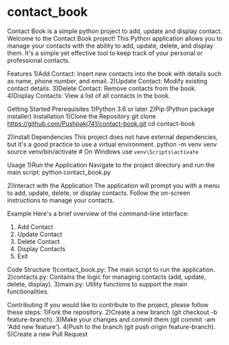 # contact_book
Contact Book is a simple python project to add, update and display contact.
Welcome to the Contact Book project! This Python application allows you to manage your contacts with the ability to add, update, delete, and display them. It's a simple yet effective tool to keep track of your personal or professional contacts.

Features
1)Add Contact: Insert new contacts into the book with details such as name, phone number, and email.
2)Update Contact: Modify existing contact details.
3)Delete Contact: Remove contacts from the book.
4)Display Contacts: View a list of all contacts in the book.

Getting Started
Prerequisites
1)Python 3.6 or later
2)Pip (Python package installer)
Installation
1)Clone the Repository
git clone https://github.com/Pushpakj741/contact-book.git
cd contact-book

2)Install Dependencies
This project does not have external dependencies, but it's a good practice to use a virtual environment.
python -m venv venv
source venv/bin/activate  # On Windows use `venv\Scripts\activate`

Usage
1)Run the Application
Navigate to the project directory and run the main script:
python contact_book.py

2)Interact with the Application
The application will prompt you with a menu to add, update, delete, or display contacts. Follow the on-screen instructions to manage your contacts.

Example
Here's a brief overview of the command-line interface:
1. Add Contact
2. Update Contact
3. Delete Contact
4. Display Contacts
5. Exit

Code Structure
1)contact_book.py: The main script to run the application.
2)contacts.py: Contains the logic for managing contacts (add, update, delete, display).
3)main.py: Utility functions to support the main functionalities.

Contributing
If you would like to contribute to the project, please follow these steps:
1)Fork the repository.
2)Create a new branch (git checkout -b feature-branch).
3)Make your changes and commit them (git commit -am 'Add new feature').
4)Push to the branch (git push origin feature-branch).
5)Create a new Pull Request
